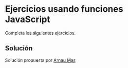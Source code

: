 # Ejercicios usando funciones JavaScript

Completa los siguientes ejercicios.

## Solución

Solución propuesta por [Arnau Mas](https://github.com/Arnau-Mas/functions-playground-javascript-master)
